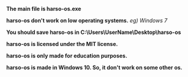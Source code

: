 **The main file is harso-os.exe**

**harso-os don't work on low operating systems.**
*eg) Windows 7*

**You should save harso-os in C:\Users\UserName\Desktop\harso-os**

**harso-os is licensed under the MIT license.**

**harso-os is only made for education purposes.**

**harso-os is made in Windows 10. So, it don't work on some other os.**
